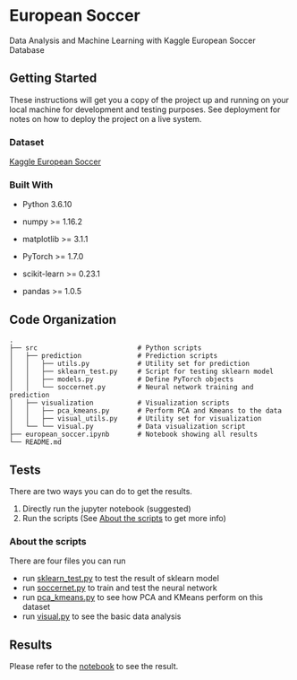 # European Soccer

Data Analysis and Machine Learning with Kaggle European Soccer Database

## Getting Started

These instructions will get you a copy of the project up and running on your local machine for development and testing purposes. See deployment for notes on how to deploy the project on a live system.

### Dataset

[Kaggle European Soccer](https://www.kaggle.com/hugomathien/soccer)

### Built With

* Python 3.6.10

* numpy >= 1.16.2

* matplotlib >= 3.1.1

* PyTorch >= 1.7.0

* scikit-learn >= 0.23.1

* pandas >= 1.0.5

## Code Organization

```
.
├── src                         # Python scripts
│   ├── prediction              # Prediction scripts
│   │   ├── utils.py            # Utility set for prediction
│   │   ├── sklearn_test.py     # Script for testing sklearn model
│   │   ├── models.py           # Define PyTorch objects
│   │   └── soccernet.py        # Neural network training and prediction
│   ├── visualization           # Visualization scripts
│   │   ├── pca_kmeans.py       # Perform PCA and Kmeans to the data
│   │   ├── visual_utils.py     # Utility set for visualization
│   └── └── visual.py           # Data visualization script
├── european_soccer.ipynb       # Notebook showing all results
└── README.md
```

## Tests

There are two ways you can do to get the results.

1. Directly run the jupyter notebook (suggested)
2. Run the scripts (See [About the scripts](#about-the-scripts) to get more info)

### About the scripts

There are four files you can run

* run [sklearn_test.py]() to test the result of sklearn model
* run [soccernet.py]() to train and test the neural network
* run [pca_kmeans.py]() to see how PCA and KMeans perform on this dataset
* run [visual.py]() to see the basic data analysis

## Results

Please refer to the [notebook](https://github.com/arthur960304/european_soccer/blob/main/european_soccer.ipynb) to see the result.
